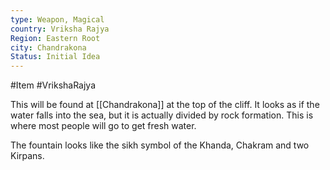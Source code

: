 ```yaml
---
type: Weapon, Magical
country: Vriksha Rajya
Region: Eastern Root
city: Chandrakona
Status: Initial Idea
---
```


#Item #VrikshaRajya 

This will be found at [[Chandrakona]] at the top of the cliff. It looks as if the water falls into the sea, but it is actually divided by rock formation. This is where most people will go to get fresh water.

The fountain looks like the sikh symbol of the Khanda, Chakram and two Kirpans.
